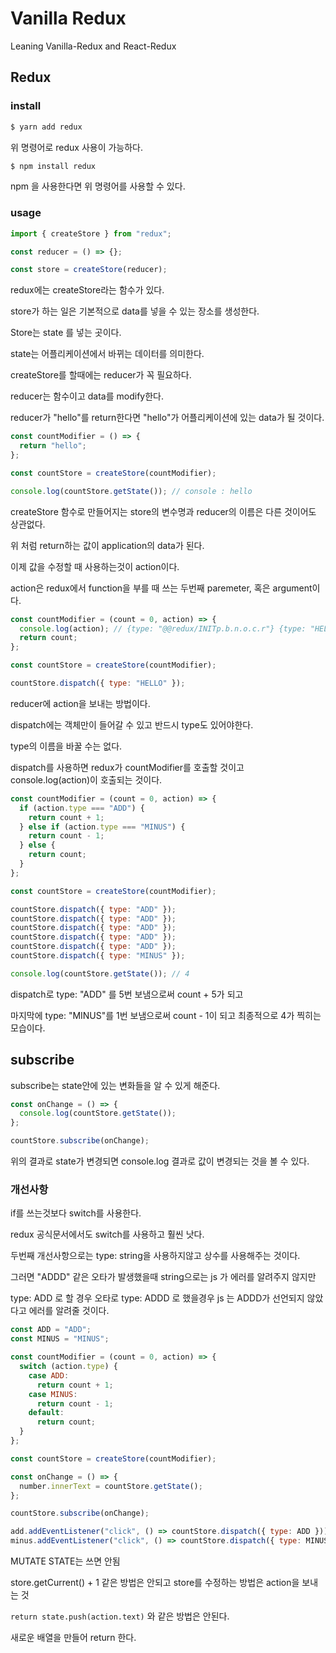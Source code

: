 # Vanilla Redux

Leaning Vanilla-Redux and React-Redux

## Redux

### install

```sh
$ yarn add redux
```

위 명령어로 redux 사용이 가능하다.

```sh
$ npm install redux
```

npm 을 사용한다면 위 명령어를 사용할 수 있다.

### usage

```js
import { createStore } from "redux";

const reducer = () => {};

const store = createStore(reducer);
```

redux에는 createStore라는 함수가 있다.

store가 하는 일은 기본적으로 data를 넣을 수 있는 장소를 생성한다.

Store는 state 를 넣는 곳이다.

state는 어플리케이션에서 바뀌는 데이터를 의미한다.

createStore를 할때에는 reducer가 꼭 필요하다.

reducer는 함수이고 data를 modify한다.

reducer가 "hello"를 return한다면 "hello"가 어플리케이션에 있는 data가 될 것이다.

```js
const countModifier = () => {
  return "hello";
};

const countStore = createStore(countModifier);

console.log(countStore.getState()); // console : hello
```

createStore 함수로 만들어지는 store의 변수명과 reducer의 이름은 다른 것이어도 상관없다.

위 처럼 return하는 값이 application의 data가 된다.

이제 값을 수정할 때 사용하는것이 action이다.

action은 redux에서 function을 부를 때 쓰는 두번째 paremeter, 혹은 argument이다.

```js
const countModifier = (count = 0, action) => {
  console.log(action); // {type: "@@redux/INITp.b.n.o.c.r"} {type: "HELLO"}
  return count;
};

const countStore = createStore(countModifier);

countStore.dispatch({ type: "HELLO" });
```

reducer에 action을 보내는 방법이다.

dispatch에는 객체만이 들어갈 수 있고 반드시 type도 있어야한다.

type의 이름을 바꿀 수는 없다.

dispatch를 사용하면 redux가 countModifier를 호출할 것이고 console.log(action)이 호출되는 것이다.

```js
const countModifier = (count = 0, action) => {
  if (action.type === "ADD") {
    return count + 1;
  } else if (action.type === "MINUS") {
    return count - 1;
  } else {
    return count;
  }
};

const countStore = createStore(countModifier);

countStore.dispatch({ type: "ADD" });
countStore.dispatch({ type: "ADD" });
countStore.dispatch({ type: "ADD" });
countStore.dispatch({ type: "ADD" });
countStore.dispatch({ type: "ADD" });
countStore.dispatch({ type: "MINUS" });

console.log(countStore.getState()); // 4
```

dispatch로 type: "ADD" 를 5번 보냄으로써 count + 5가 되고

마지막에 type: "MINUS"를 1번 보냄으로써 count - 1이 되고 최종적으로 4가 찍히는 모습이다.

## subscribe

subscribe는 state안에 있는 변화들을 알 수 있게 해준다.

```js
const onChange = () => {
  console.log(countStore.getState());
};

countStore.subscribe(onChange);
```

위의 결과로 state가 변경되면 console.log 결과로 값이 변경되는 것을 볼 수 있다.

### 개선사항

if를 쓰는것보다 switch를 사용한다.

redux 공식문서에서도 switch를 사용하고 훨씬 낫다.

두번째 개선사항으로는 type: string을 사용하지않고 상수를 사용해주는 것이다.

그러면 "ADDD" 같은 오타가 발생했을때 string으로는 js 가 에러를 알려주지 않지만

type: ADD 로 할 경우 오타로 type: ADDD 로 했을경우 js 는 ADDD가 선언되지 않았다고 에러를 알려줄 것이다.

```js
const ADD = "ADD";
const MINUS = "MINUS";

const countModifier = (count = 0, action) => {
  switch (action.type) {
    case ADD:
      return count + 1;
    case MINUS:
      return count - 1;
    default:
      return count;
  }
};

const countStore = createStore(countModifier);

const onChange = () => {
  number.innerText = countStore.getState();
};

countStore.subscribe(onChange);

add.addEventListener("click", () => countStore.dispatch({ type: ADD }));
minus.addEventListener("click", () => countStore.dispatch({ type: MINUS }));
```

MUTATE STATE는 쓰면 안됨

store.getCurrent() + 1 같은 방법은 안되고 store를 수정하는 방법은 action을 보내는 것

`return state.push(action.text)` 와 같은 방법은 안된다.

새로운 배열을 만들어 return 한다.
